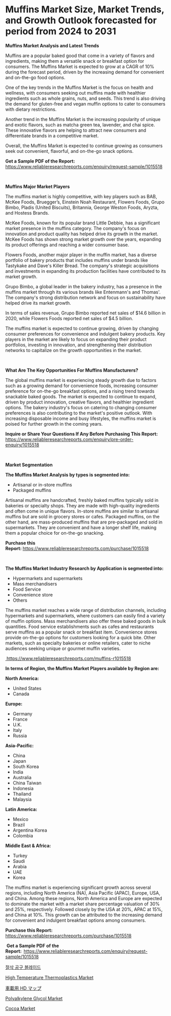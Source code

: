 <p><h1>Muffins Market Size, Market Trends, and Growth Outlook forecasted for period from 2024 to 2031</h1></p><p><strong>Muffins Market Analysis and Latest Trends</strong></p>
<p><p>Muffins are a popular baked good that come in a variety of flavors and ingredients, making them a versatile snack or breakfast option for consumers. The Muffins Market is expected to grow at a CAGR of 10% during the forecast period, driven by the increasing demand for convenient and on-the-go food options. </p><p>One of the key trends in the Muffins Market is the focus on health and wellness, with consumers seeking out muffins made with healthier ingredients such as whole grains, nuts, and seeds. This trend is also driving the demand for gluten-free and vegan muffin options to cater to consumers with dietary restrictions.</p><p>Another trend in the Muffins Market is the increasing popularity of unique and exotic flavors, such as matcha green tea, lavender, and chai spice. These innovative flavors are helping to attract new consumers and differentiate brands in a competitive market.</p><p>Overall, the Muffins Market is expected to continue growing as consumers seek out convenient, flavorful, and on-the-go snack options.</p></p>
<p><strong>Get a Sample PDF of the Report:&nbsp;</strong> <a href="https://www.reliableresearchreports.com/enquiry/request-sample/1015518">https://www.reliableresearchreports.com/enquiry/request-sample/1015518</a></p>
<p>&nbsp;</p>
<p><strong>Muffins Major Market Players</strong></p>
<p><p>The muffins market is highly competitive, with key players such as BAB, McKee Foods, Bruegger’s, Einstein Noah Restaurant, Flowers Foods, Grupo Bimbo, Pladis (United Biscuits), Britannia, George Weston Foods, Aryzta, and Hostess Brands.</p><p>McKee Foods, known for its popular brand Little Debbie, has a significant market presence in the muffins category. The company's focus on innovation and product quality has helped drive its growth in the market. McKee Foods has shown strong market growth over the years, expanding its product offerings and reaching a wider consumer base.</p><p>Flowers Foods, another major player in the muffin market, has a diverse portfolio of bakery products that includes muffins under brands like Tastykake and Dave's Killer Bread. The company's strategic acquisitions and investments in expanding its production facilities have contributed to its market growth.</p><p>Grupo Bimbo, a global leader in the bakery industry, has a presence in the muffins market through its various brands like Entenmann's and Thomas'. The company's strong distribution network and focus on sustainability have helped drive its market growth.</p><p>In terms of sales revenue, Grupo Bimbo reported net sales of $14.6 billion in 2020, while Flowers Foods reported net sales of $4.5 billion.</p><p>The muffins market is expected to continue growing, driven by changing consumer preferences for convenience and indulgent bakery products. Key players in the market are likely to focus on expanding their product portfolios, investing in innovation, and strengthening their distribution networks to capitalize on the growth opportunities in the market.</p></p>
<p>&nbsp;</p>
<p><strong>What Are The Key Opportunities For Muffins Manufacturers?</strong></p>
<p><p>The global muffins market is experiencing steady growth due to factors such as a growing demand for convenience foods, increasing consumer preference for on-the-go breakfast options, and a rising trend towards snackable baked goods. The market is expected to continue to expand, driven by product innovation, creative flavors, and healthier ingredient options. The bakery industry's focus on catering to changing consumer preferences is also contributing to the market's positive outlook. With increasing disposable income and busy lifestyles, the muffins market is poised for further growth in the coming years.</p></p>
<p><strong>Inquire or Share Your Questions If Any Before Purchasing This Report:</strong> <a href="https://www.reliableresearchreports.com/enquiry/pre-order-enquiry/1015518">https://www.reliableresearchreports.com/enquiry/pre-order-enquiry/1015518</a></p>
<p>&nbsp;</p>
<p><strong>Market Segmentation</strong></p>
<p><strong>The Muffins Market Analysis by types is segmented into:</strong></p>
<p><ul><li>Artisanal or in-store muffins</li><li>Packaged muffins</li></ul></p>
<p><p>Artisanal muffins are handcrafted, freshly baked muffins typically sold in bakeries or specialty shops. They are made with high-quality ingredients and often come in unique flavors. In-store muffins are similar to artisanal muffins but are sold in grocery stores or cafes. Packaged muffins, on the other hand, are mass-produced muffins that are pre-packaged and sold in supermarkets. They are convenient and have a longer shelf life, making them a popular choice for on-the-go snacking.</p></p>
<p><strong>Purchase this Report:&nbsp;</strong><a href="https://www.reliableresearchreports.com/purchase/1015518">https://www.reliableresearchreports.com/purchase/1015518</a></p>
<p>&nbsp;</p>
<p><strong>The Muffins Market Industry Research by Application is segmented into:</strong></p>
<p><ul><li>Hypermarkets and supermarkets</li><li>Mass merchandisers</li><li>Food Service</li><li>Convenience store</li><li>Others</li></ul></p>
<p><p>The muffins market reaches a wide range of distribution channels, including hypermarkets and supermarkets, where customers can easily find a variety of muffin options. Mass merchandisers also offer these baked goods in bulk quantities. Food service establishments such as cafes and restaurants serve muffins as a popular snack or breakfast item. Convenience stores provide on-the-go options for customers looking for a quick bite. Other markets, such as specialty bakeries or online retailers, cater to niche audiences seeking unique or gourmet muffin varieties.</p></p>
<p><a href="https://www.reliableresearchreports.com/muffins-r1015518">&nbsp;https://www.reliableresearchreports.com/muffins-r1015518</a></p>
<p><strong>In terms of Region, the Muffins Market Players available by Region are:</strong></p>
<p>
    <p> <strong> North America: </strong>
        <ul>
            <li>United States</li>
            <li>Canada</li>
        </ul>
        </p> 
    <p> <strong> Europe: </strong>
        <ul>
            <li>Germany</li>
            <li>France</li>
            <li>U.K.</li>
            <li>Italy</li>
            <li>Russia</li>
        </ul>
        </p> 
    <p> <strong> Asia-Pacific: </strong>
        <ul>
            <li>China</li>
            <li>Japan</li>
            <li>South Korea</li>
            <li>India</li>
            <li>Australia</li>
            <li>China Taiwan</li>
            <li>Indonesia</li>
            <li>Thailand</li>
            <li>Malaysia</li>
        </ul>
        </p> 
    <p> <strong> Latin America: </strong>
        <ul>
            <li>Mexico</li>
            <li>Brazil</li>
            <li>Argentina Korea</li>
            <li>Colombia</li>
        </ul>
        </p> 
    <p> <strong> Middle East & Africa: </strong>
        <ul>
            <li>Turkey</li>
            <li>Saudi</li>
            <li>Arabia</li>
            <li>UAE</li>
            <li>Korea</li>
        </ul>
    </p>
    </p>
<p><p>The muffins market is experiencing significant growth across several regions, including North America (NA), Asia Pacific (APAC), Europe, USA, and China. Among these regions, North America and Europe are expected to dominate the market with a market share percentage valuation of 30% and 25%, respectively. Followed closely by the USA at 20%, APAC at 15%, and China at 10%. This growth can be attributed to the increasing demand for convenient and indulgent breakfast options among consumers.</p></p>
<p><strong>Purchase this Report: </strong><a href="https://www.reliableresearchreports.com/purchase/1015518">https://www.reliableresearchreports.com/purchase/1015518</a></p>
<p>&nbsp;<strong>Get a Sample PDF of the Report:&nbsp;&nbsp;</strong><a href="https://www.reliableresearchreports.com/enquiry/request-sample/1015518">https://www.reliableresearchreports.com/enquiry/request-sample/1015518</a></p>
<p><strong></strong></p>
<p><p><a href="https://github.com/fredrickeglers/Market-Research-Report-List-1/blob/main/988451917672.md">절삭 공구 블레이드</a></p><p><a href="https://issuu.com/reportprime-2/docs/high-temperature-thermoplastics-market-size-2030.p">High Temperature Thermoplastics Market</a></p><p><a href="https://github.com/efcvopdgkdx128/Market-Research-Report-List-1/blob/main/436362818890.md">車載用 HD マップ</a></p><p><a href="https://issuu.com/reportprime-2/docs/polyalkylene-glycol-market-size-2030.pptx">Polyalkylene Glycol Market</a></p><p><a href="https://github.com/Sherrillcrooksxa8i18ucf2m/Market-Research-Report-List-1/blob/main/cocoa-market.md">Cocoa Market</a></p></p>